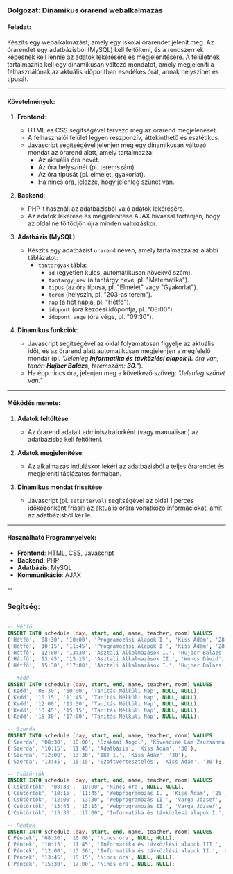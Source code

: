 ### **Dolgozat: Dinamikus órarend webalkalmazás**

#### **Feladat:**
Készíts egy webalkalmazást, amely egy iskolai órarendet jelenít meg. Az órarendet egy adatbázisból (MySQL) kell feltölteni, és a rendszernek képesnek kell lennie az adatok lekérésére és megjelenítésére. A felületnek tartalmaznia kell egy dinamikusan változó mondatot, amely megjeleníti a felhasználónak az aktuális időpontban esedékes órát, annak helyszínét és típusát.

---

#### **Követelmények:**

1. **Frontend**:
   - HTML és CSS segítségével tervezd meg az órarend megjelenését.
   - A felhasználói felület legyen reszponzív, áttekinthető és esztétikus.
   - Javascript segítségével jelenjen meg egy dinamikusan változó mondat az órarend alatt, amely tartalmazza:
     - Az aktuális óra nevét.
     - Az óra helyszínét (pl. teremszám).
     - Az óra típusát (pl. elmélet, gyakorlat).
     - Ha nincs óra, jelezze, hogy jelenleg szünet van.

2. **Backend**:
   - PHP-t használj az adatbázisból való adatok lekérésére.
   - Az adatok lekérése és megjelenítése AJAX hívással történjen, hogy az oldal ne töltődjön újra minden változáskor.

3. **Adatbázis (MySQL)**:
   - Készíts egy adatbázist `orarend` néven, amely tartalmazza az alábbi táblázatot:
     - `tantargyak` tábla:
       - `id` (egyetlen kulcs, automatikusan növekvő szám).
       - `tantargy_nev` (a tantárgy neve, pl. "Matematika").
       - `tipus` (az óra típusa, pl. "Elmélet" vagy "Gyakorlat").
       - `terem` (helyszín, pl. "203-as terem").
       - `nap` (a hét napja, pl. "Hétfő").
       - `idopont` (óra kezdési időpontja, pl. "08:00").
       - `idopont_vege` (óra vége, pl. "09:30").

4. **Dinamikus funkciók**:
   - Javascript segítségével az oldal folyamatosan figyelje az aktuális időt, és az órarend alatt automatikusan megjelenjen a megfelelő mondat (pl. *"Jelenleg **Informatika és távközlési alapok II.** óra van, tanár: **Hujber Balázs**, teremszám: **30**."*).
   - Ha épp nincs óra, jelenjen meg a következő szöveg: *"Jelenleg szünet van."*

---

#### **Működés menete**:

1. **Adatok feltöltése**:
   - Az órarend adatait adminisztrátorként (vagy manuálisan) az adatbázisba kell feltölteni.

2. **Adatok megjelenítése**:
   - Az alkalmazás induláskor lekéri az adatbázisból a teljes órarendet és megjeleníti táblázatos formában.

3. **Dinamikus mondat frissítése**:
   - Javascript (pl. `setInterval`) segítségével az oldal 1 perces időközönként frissíti az aktuális órára vonatkozó információkat, amit az adatbázisból kér le.

---

#### **Használható Programnyelvek**:
- **Frontend**: HTML, CSS, Javascript
- **Backend**: PHP
- **Adatbázis**: MySQL
- **Kommunikáció**: AJAX

--

### Segítség:

```SQL

-- Hétfő
INSERT INTO schedule (day, start, end, name, teacher, room) VALUES
('Hétfő', '08:30', '10:00', 'Programozási Alapok I.', 'Kiss Ádám', '28'),
('Hétfő', '10:15', '11:45', 'Programozási Alapok I.', 'Kiss Ádám', '28'),
('Hétfő', '12:00', '13:30', 'Asztali Alkalmazások I.', 'Hujber Balázs', '30'),
('Hétfő', '13:45', '15:15', 'Asztali Alkalmazások II.', 'Wuncs Dávid', '30'),
('Hétfő', '15:30', '17:00', 'Asztali Alkalmazások I.', 'Hujber Balázs', '30');

-- Kedd
INSERT INTO schedule (day, start, end, name, teacher, room) VALUES
('Kedd', '08:30', '10:00', 'Tanítás Nélküli Nap', NULL, NULL),
('Kedd', '10:15', '11:45', 'Tanítás Nélküli Nap', NULL, NULL),
('Kedd', '12:00', '13:30', 'Tanítás Nélküli Nap', NULL, NULL),
('Kedd', '13:45', '15:15', 'Tanítás Nélküli Nap', NULL, NULL),
('Kedd', '15:30', '17:00', 'Tanítás Nélküli Nap', NULL, NULL);

-- Szerda
INSERT INTO schedule (day, start, end, name, teacher, room) VALUES
('Szerda', '08:30', '10:00', 'Szakmai Angol', 'Kövesdiné Lám Zsuzsánna', '23'),
('Szerda', '10:15', '11:45', 'Adatbázis', 'Kiss Ádám', '30'),
('Szerda', '12:00', '13:30', 'IKT I.', 'Kiss Ádám', '30'),
('Szerda', '13:45', '15:15', 'Szoftvertesztelés', 'Kiss Ádám', '30');

-- Csütörtök
INSERT INTO schedule (day, start, end, name, teacher, room) VALUES
('Csütörtök', '08:30', '10:00', 'Nincs óra', NULL, NULL),
('Csütörtök', '10:15', '11:45', 'Webprogramozás I.', 'Kiss Ádám', '25'),
('Csütörtök', '12:00', '13:30', 'Webprogramozás II.', 'Varga József', '25'),
('Csütörtök', '13:45', '15:15', 'Webprogramozás II.', 'Varga József', '25'),
('Csütörtök', '15:30', '17:00', 'Informatika és távközlési alapok I.', 'Kumpera Ferenc', '11');

-- Péntek
INSERT INTO schedule (day, start, end, name, teacher, room) VALUES
('Péntek', '08:30', '10:00', 'Nincs óra', NULL, NULL),
('Péntek', '10:15', '11:45', 'Informatika és távközlési alapok III.', 'Varga József', '28'),
('Péntek', '12:00', '13:30', 'Informatika és távközlési alapok II.', 'Hujber Balázs', '30'),
('Péntek', '13:45', '15:15', 'Nincs óra', NULL, NULL),
('Péntek', '15:30', '17:00', 'Nincs óra', NULL, NULL);


```
